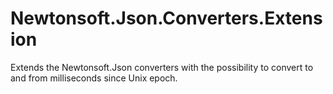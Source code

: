 # Newtonsoft.Json.Converters.Extension

Extends the Newtonsoft.Json converters with the possibility to convert to and from milliseconds since Unix epoch.